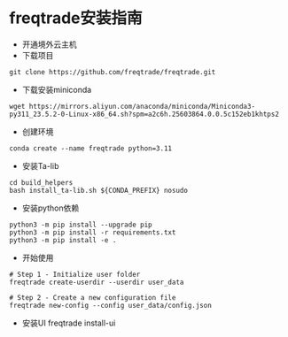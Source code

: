 # freqtrade安装指南
- 开通境外云主机
- 下载项目
```
git clone https://github.com/freqtrade/freqtrade.git
```
- 下载安装miniconda 
```
wget https://mirrors.aliyun.com/anaconda/miniconda/Miniconda3-py311_23.5.2-0-Linux-x86_64.sh?spm=a2c6h.25603864.0.0.5c152eb1khtps2
```
- 创建环境 
```
conda create --name freqtrade python=3.11
```
- 安装Ta-lib 
```
cd build_helpers
bash install_ta-lib.sh ${CONDA_PREFIX} nosudo
```
- 安装python依赖
```
python3 -m pip install --upgrade pip
python3 -m pip install -r requirements.txt
python3 -m pip install -e .
```
- 开始使用
```
# Step 1 - Initialize user folder
freqtrade create-userdir --userdir user_data

# Step 2 - Create a new configuration file
freqtrade new-config --config user_data/config.json
```

- 安装UI
freqtrade install-ui

